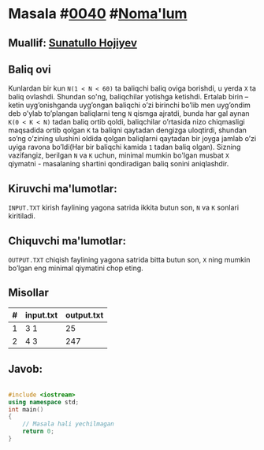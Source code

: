 <h1>Masala #<a href="https://robocontest.uz/tasks/0040">0040</a> #<a href="https://robocontest.uz/tasks?category=1">Noma'lum</a></h1>
<h2> Muallif: <a href="https://robocontest.uz/profile/sunnat">Sunatullo Hojiyev</a></h2>
<h2>Baliq ovi</h2>
<p>Kunlardan bir kun <code>N(1 &lt; N &lt; 60)</code> ta baliqchi baliq oviga borishdi, u yerda <code>X</code> ta baliq ovlashdi. Shundan so'ng, baliqchilar yotishga ketishdi. Ertalab birin – ketin uyg’onishganda uyg’ongan baliqchi o’zi birinchi bo’lib men uyg’ondim deb o’ylab to’plangan baliqlarni teng <code>N</code> qismga ajratdi, bunda har gal aynan <code>K(0 &lt; K &lt; N)</code> tadan baliq ortib qoldi, baliqchilar o’rtasida nizo chiqmasligi maqsadida ortib qolgan <code>K</code> ta baliqni qaytadan dengizga uloqtirdi, shundan so’ng o’zining ulushini oldida qolgan baliqlarni qaytadan bir joyga jamlab o’zi uyiga ravona bo’ldi(Har bir baliqchi kamida <code>1</code> tadan baliq olgan).
Sizning vazifangiz, berilgan <code>N</code> va <code>K</code> uchun, minimal mumkin bo'lgan musbat <code>X</code> qiymatni - masalaning shartini qondiradigan baliq sonini aniqlashdir.</p>
<h2>Kiruvchi ma'lumotlar:</h2>
<p><code>INPUT.TXT</code> kirish faylining yagona satrida ikkita butun son, <code>N</code> va <code>K</code> sonlari kiritiladi.</p>
<h2>Chiquvchi ma'lumotlar:</h2>
<p><code>OUTPUT.TXT</code> chiqish faylining yagona satrida bitta butun son, <code>X</code> ning mumkin bo’lgan eng minimal qiymatini chop eting.</p>
<h2>Misollar</h2>
<table>
    <thead>
        <tr>
            <th>#</th>
            <th>input.txt</th>
            <th>output.txt</th>
        </tr>
    </thead>
    <tbody>
        <tr>
            <td>1</td>
            <td>3 1</td>
            <td>25</td>
        </tr>
        <tr>
            <td>2</td>
            <td>4 3</td>
            <td>247</td>
        </tr>
    </tbody>
</table>    
<h2>Javob:</h2>

######
```cpp
#include <iostream>
using namespace std;
int main()
{
    // Masala hali yechilmagan
    return 0;
}
```
